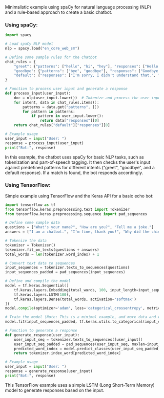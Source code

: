 Minimalistic example using spaCy for natural language processing (NLP) and a rule-based approach to create a basic chatbot.

### Using spaCy:

```python
import spacy

# Load spaCy NLP model
nlp = spacy.load("en_core_web_sm")

# Define some sample rules for the chatbot
chat_rules = {
    "greet": {"patterns": ["hello", "hi", "hey"], "responses": ["Hello!", "Hi there!"]},
    "goodbye": {"patterns": ["bye", "goodbye"], "responses": ["Goodbye!", "See you later!"]},
    "default": {"responses": ["I'm sorry, I didn't understand that.", "Can you please rephrase?"]}
}

# Function to process user input and generate a response
def process_input(user_input):
    doc = nlp(user_input.lower())  # Tokenize and process the user input
    for intent, data in chat_rules.items():
        patterns = data.get("patterns", [])
        for pattern in patterns:
            if pattern in user_input.lower():
                return data["responses"][0]
    return chat_rules["default"]["responses"][0]

# Example usage
user_input = input("User: ")
response = process_input(user_input)
print("Bot:", response)
```

In this example, the chatbot uses spaCy for basic NLP tasks, such as tokenization and part-of-speech tagging. It then checks the user's input against predefined patterns for different intents ("greet", "goodbye", and a default response). If a match is found, the bot responds accordingly.

### Using TensorFlow:

Simple example using TensorFlow and the Keras API for a basic echo bot:

```python
import tensorflow as tf
from tensorflow.keras.preprocessing.text import Tokenizer
from tensorflow.keras.preprocessing.sequence import pad_sequences

# Define some sample data
questions = ["What's your name?", "How are you?", "Tell me a joke."]
answers = ["I am a chatbot.", "I'm fine, thank you!", "Why did the chicken cross the road? To get to the other side."]

# Tokenize the data
tokenizer = Tokenizer()
tokenizer.fit_on_texts(questions + answers)
total_words = len(tokenizer.word_index) + 1

# Convert text data to sequences
input_sequences = tokenizer.texts_to_sequences(questions)
input_sequences_padded = pad_sequences(input_sequences)

# Define and compile the model
model = tf.keras.Sequential([
    tf.keras.layers.Embedding(total_words, 100, input_length=input_sequences_padded.shape[1]),
    tf.keras.layers.LSTM(100),
    tf.keras.layers.Dense(total_words, activation='softmax')
])
model.compile(optimizer='adam', loss='categorical_crossentropy', metrics=['accuracy'])

# Train the model (Note: This is a minimal example, and more data and epochs would be needed in a real-world scenario)
model.fit(input_sequences_padded, tf.keras.utils.to_categorical(input_sequences_padded, num_classes=total_words), epochs=10)

# Function to generate a response
def generate_response(user_input):
    user_input_seq = tokenizer.texts_to_sequences([user_input])
    user_input_seq_padded = pad_sequences(user_input_seq, maxlen=input_sequences_padded.shape[1])
    predicted_word_index = model.predict_classes(user_input_seq_padded, verbose=0)[0]
    return tokenizer.index_word[predicted_word_index]

# Example usage
user_input = input("User: ")
response = generate_response(user_input)
print("Bot:", response)
```

This TensorFlow example uses a simple LSTM (Long Short-Term Memory) model to generate responses based on the input.
